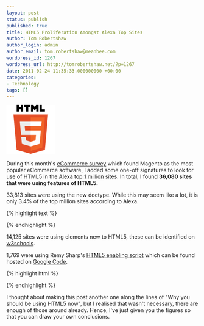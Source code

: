 ```yaml
---
layout: post
status: publish
published: true
title: HTML5 Proliferation Amongst Alexa Top Sites
author: Tom Robertshaw
author_login: admin
author_email: tom.robertshaw@meanbee.com
wordpress_id: 1267
wordpress_url: http://tomrobertshaw.net/?p=1267
date: 2011-02-24 11:35:33.000000000 +00:00
categories:
- Technology
tags: []
---
```


<img src="/img/2011/01/HTML5_Logo_128.png" alt="HTML5 Logo" title="HTML5 Logo" />

During this month's <a href="2011/02/magento-extends-lead-in-ecommerce-survey-february-2011/">eCommerce survey</a> which found Magento as the most popular eCommerce software, I added some one-off signatures to look for use of HTML5 in the <a href="http://www.alexa.com/topsites">Alexa top 1 million</a> sites.   In total, I found <strong>36,080 sites that were using features of HTML5.</strong>

33,813 sites were using the new doctype.  While this may seem like a lot, it is only 3.4% of the top million sites according to Alexa.

{% highlight text %}
<!DOCTYPE html>
{% endhighlight %}

14,125 sites were using elements new to HTML5, these can be identified on <a href="http://www.w3schools.com/html5/html5_reference.asp">w3schools</a>.  

1,769 were using Remy Sharp's <a href="http://remysharp.com/2009/01/07/html5-enabling-script/">HTML5 enabling script</a> which can be found hosted on <a href="http://code.google.com/p/html5shim/">Google Code</a>.

{% highlight html %}
<!--[if lt IE 9]>
<script src="http://html5shim.googlecode.com/svn/trunk/html5.js"></script>
<![endif]-->
{% endhighlight %}

I thought about making this post another one along the lines of "Why you should be using HTML5 now", but I realised that wasn't necessary, there are enough of those around already.  Hence, I've just given you the figures so that you can draw your own conclusions.
